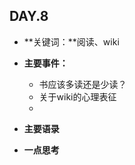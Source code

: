 ## DAY.8
+ **关键词：**阅读、wiki
+ **主要事件：**
    + 书应该多读还是少读？
    + 关于wiki的心理表征
    + 
+ **主要语录**


+ **一点思考**
